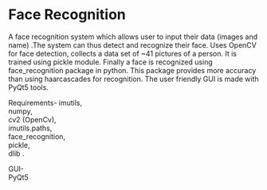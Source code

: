 # Face Recognition
A face recognition system which allows user to input their data (images and name) .The system can thus detect and recognize their face.
Uses OpenCV for face detection, collects a data set of ~41 pictures of a person. It is trained using pickle module. Finally a face is recognized using face_recognition package in python. This package provides more accuracy than using haarcascades for recognition. The user friendly GUI is made with PyQt5 tools.

Requirements-
imutils,  
numpy,  
cv2 (OpenCv),  
imutils.paths,  
face_recognition,  
pickle,  
dlib .  

GUI-  
PyQt5   
